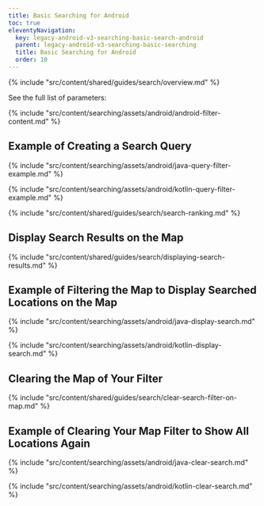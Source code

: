 ```yaml
---
title: Basic Searching for Android
toc: true
eleventyNavigation:
  key: legacy-android-v3-searching-basic-search-android
  parent: legacy-android-v3-searching-basic-searching
  title: Basic Searching for Android
  order: 10
---
```


{% include "src/content/shared/guides/search/overview.md" %}

See the full list of parameters:

{% include "src/content/searching/assets/android/android-filter-content.md" %}

## Example of Creating a Search Query

<mi-tabs>
<mi-tab label="Java" tab-for="java"></mi-tab>
<mi-tab label="Kotlin" tab-for="kotlin"></mi-tab>
<mi-tab-panel id="java">

{% include "src/content/searching/assets/android/java-query-filter-example.md" %}

</mi-tab-panel>
<mi-tab-panel id="kotlin">

{% include "src/content/searching/assets/android/kotlin-query-filter-example.md" %}

</mi-tab-panel>
</mi-tabs>

{% include "src/content/shared/guides/search/search-ranking.md" %}

## Display Search Results on the Map

{% include "src/content/shared/guides/search/displaying-search-results.md" %}

## Example of Filtering the Map to Display Searched Locations on the Map

<mi-tabs>
<mi-tab label="Java" tab-for="androidJava"></mi-tab>
<mi-tab label="Kotlin" tab-for="androidKotlin"></mi-tab>
<mi-tab-panel id="androidJava">

{% include "src/content/searching/assets/android/java-display-search.md" %}

</mi-tab-panel>
<mi-tab-panel id="androidKotlin">

{% include "src/content/searching/assets/android/kotlin-display-search.md" %}

</mi-tab-panel>
</mi-tabs>

## Clearing the Map of Your Filter

{% include "src/content/shared/guides/search/clear-search-filter-on-map.md" %}

## Example of Clearing Your Map Filter to Show All Locations Again

<mi-tabs>
<mi-tab label="Java" tab-for="androidJava"></mi-tab>
<mi-tab label="Kotlin" tab-for="androidKotlin"></mi-tab>
<mi-tab-panel id="androidJava">

{% include "src/content/searching/assets/android/java-clear-search.md" %}

</mi-tab-panel>
<mi-tab-panel id="androidKotlin">

{% include "src/content/searching/assets/android/kotlin-clear-search.md" %}

</mi-tab-panel>
</mi-tabs>
